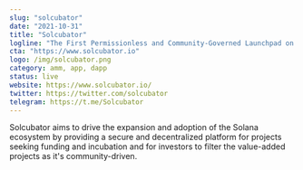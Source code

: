 ```yaml
---
slug: "solcubator"
date: "2021-10-31"
title: "Solcubator"
logline: "The First Permissionless and Community-Governed Launchpad on Solana."
cta: "https://www.solcubator.io"
logo: /img/solcubator.png
category: amm, app, dapp
status: live
website: https://www.solcubator.io/
twitter: https://twitter.com/solcubator
telegram: https://t.me/Solcubator
---
```


Solcubator aims to drive the expansion and adoption of the Solana ecosystem by providing a secure and decentralized
platform for projects seeking funding and incubation and for investors to filter the value-added projects as it's community-driven.
